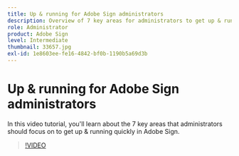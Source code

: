 ```yaml
---
title: Up & running for Adobe Sign administrators
description: Overview of 7 key areas for administrators to get up & running quickly in Adobe Sign
role: Administrator
product: Adobe Sign
level: Intermediate
thumbnail: 33657.jpg
exl-id: 1e8603ee-fe16-4842-bf0b-1190b5a69d3b
---
```

# Up & running for Adobe Sign administrators

In this video tutorial, you'll learn about the 7 key areas that administrators should focus on to get up & running quickly in Adobe Sign.

>[!VIDEO](https://video.tv.adobe.com/v/33657?hidetitle=true)
